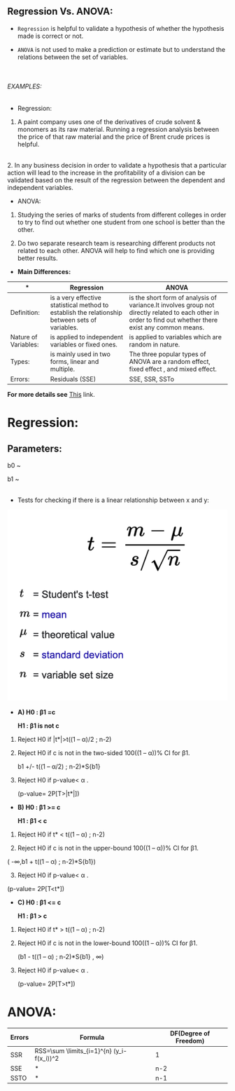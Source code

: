 ## Regression Vs. ANOVA:

- `Regression` is helpful to validate a hypothesis of whether the hypothesis made is correct or not.

- `ANOVA` is not used to make a prediction or estimate but to understand the relations between the set of variables.
<br />

###### EXAMPLES:

  - Regression:

  1. A paint company uses one of the derivatives of crude solvent & monomers as its raw material. Running a regression analysis between the price of that raw material and the price of Brent crude prices is helpful.
<br />
  2. In any business decision in order to validate a hypothesis that a particular action will lead to the increase in the profitability of a division can be validated based on the result of the regression between the dependent and independent variables.

  - ANOVA:

  1. Studying the series of marks of students from different colleges in order to try to find out whether one student from one school is better than the other.

  2. Do two separate research team is researching different products not related to each other. ANOVA will help to find which one is providing better results.


* **Main Differences:**

*|Regression|ANOVA
--|----------|-----
Definition:|is a very effective statistical method to establish the relationship between sets of variables.|is the short form of analysis of variance.It involves group not directly related to each other in order to find out whether there exist any common means.
Nature of Variables:|is applied to independent variables or fixed ones.|is applied to variables which are random in nature.
Types:|is mainly used in two forms, linear and multiple.|The three popular types of ANOVA are a random effect, fixed effect , and mixed effect.
Errors:|Residuals (SSE)|SSE, SSR, SSTo




**For more details see** [This](https://www.wallstreetmojo.com/regression-vs-anova/) link.



# **Regression:**

## Parameters:

b0 ~

b1 ~
<br />
<br />

* Tests for checking if there is a linear relationship between x and y:

![Ttest](pictures/Ttest.png)

  - **A) H0 : β1 =c**

    **H1 : β1 is not c**


  1. Reject H0 if |t*|>t((1 – α)/2 ; n-2)

  2. Reject H0 if c is not in the two-sided 100((1 – α))% CI for β1.

     b1 +/- t((1 – α/2) ; n-2)*S{b1}

  3. Reject H0 if p-value< α .

     (p-value= 2P[T>|t*|])


  - **B) H0 : β1 >= c**

    **H1 : β1 < c**

1. Reject H0 if t* < t((1 – α) ; n-2)

2. Reject H0 if c is not in the upper-bound 100((1 – α))% CI for β1.

( -∞,b1 + t((1 – α) ; n-2)*S{b1})

3. Reject H0 if p-value< α .

(p-value= 2P[T<t*])


  - **C) H0 : β1 <= c**

    **H1 : β1 > c**

1. Reject H0 if t* > t((1 – α) ; n-2)

2. Reject H0 if c is not in the lower-bound 100((1 – α))% CI for β1.

   (b1 - t((1 – α) ; n-2)*S{b1} , ∞)

3. Reject H0 if p-value< α .

   (p-value= 2P[T>t*])

# **ANOVA:**

Errors|Formula|DF(Degree of Freedom)
----|----|----
SSR|RSS=\sum \limits_{i=1}^{n} (y_i-f(x_i))^2|1
SSE|*|n-2
SSTO|*|n-1

